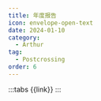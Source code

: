 ```yaml
---
title: 年度报告
icon: envelope-open-text
date: 2024-01-10
category:
  - Arthur
tag:
  - Postcrossing
order: 6
---
```


:::tabs
{{link}}
:::
